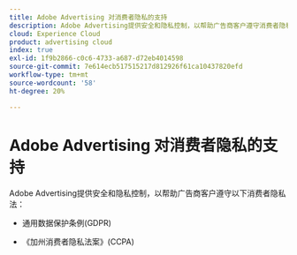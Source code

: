 ```yaml
---
title: Adobe Advertising 对消费者隐私的支持
description: Adobe Advertising提供安全和隐私控制，以帮助广告商客户遵守消费者隐私法。
cloud: Experience Cloud
product: advertising cloud
index: true
exl-id: 1f9b2866-c0c6-4733-a687-d72eb4014598
source-git-commit: 7e614ecb517515217d812926f61ca10437820efd
workflow-type: tm+mt
source-wordcount: '58'
ht-degree: 20%

---
```


# Adobe Advertising 对消费者隐私的支持

Adobe Advertising提供安全和隐私控制，以帮助广告商客户遵守以下消费者隐私法：

* 通用数据保护条例(GDPR)

* 《加州消费者隐私法案》(CCPA)
